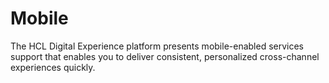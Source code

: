 # Mobile

The HCL Digital Experience platform presents mobile-enabled services support that enables you to deliver consistent, personalized cross-channel experiences quickly.

<!--- 
-   **[HCL DX Mobile Experience](../overview/mobile_themes_and_enabled_portlets.md)**  
 Pages are optimized on smart phones, desktops, or almost any device. This optimization is made possible with the HCL DX Mobile Experience, HCL Web Experience Factory smart phone builders.
-   **[Progressive Web Applications](../install/progressive_web_applications.md)**  
Develop support that adds native mobile application experience and performance to your web site using browser-based functionality.
-   **[Mobile Preview](../install/mobile_preview.md)**  
Use the Mobile Preview simulator to view the presentation of Digital Experience site page components on select mobile devices.
-   **[Development tools](../overview/development_tools.md)**  
 Both the [Web Experience Factory](https://support.hcltechsw.com/csm?id=kb_search&spa=1&language=en,ja&query=web%20experience%20factory) and [IBM Rational Application Developer](https://www.ibm.com/products/rad-for-websphere-software) include functionality to help you develop Multichannel Digital Experience solutions. --->


